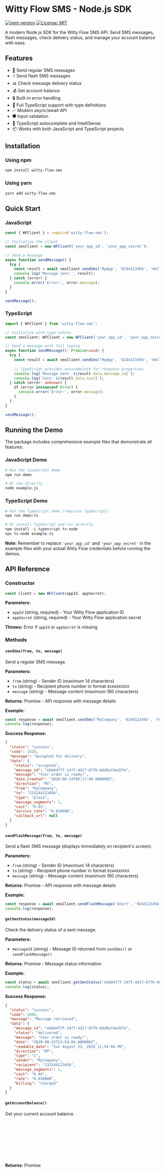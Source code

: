 # Witty Flow SMS - Node.js SDK

[![npm version](https://badge.fury.io/js/witty-flow-sms.svg)](https://badge.fury.io/js/witty-flow-sms)
[![License: MIT](https://img.shields.io/badge/License-MIT-yellow.svg)](https://opensource.org/licenses/MIT)

A modern Node.js SDK for the Witty Flow SMS API. Send SMS messages, flash messages, check delivery status, and manage your account balance with ease.

## Features

- 📱 Send regular SMS messages
- ⚡ Send flash SMS messages  
- 📊 Check message delivery status
- 💰 Get account balance
- 🔒 Built-in error handling
- 📝 Full TypeScript support with type definitions
- ✅ Modern async/await API
- 🛡️ Input validation
- 🎯 TypeScript autocomplete and IntelliSense
- 📦 Works with both JavaScript and TypeScript projects

## Installation

### Using npm
```bash
npm install witty-flow-sms
```

### Using yarn
```bash
yarn add witty-flow-sms
```

## Quick Start

### JavaScript
```javascript
const { WFClient } = require('witty-flow-sms');

// Initialize the client
const smsClient = new WFClient('your_app_id', 'your_app_secret');

// Send a message
async function sendMessage() {
  try {
    const result = await smsClient.sendSms('MyApp', '0244123456', 'Hello World!');
    console.log('Message sent:', result);
  } catch (error) {
    console.error('Error:', error.message);
  }
}

sendMessage();
```

### TypeScript
```typescript
import { WFClient } from 'witty-flow-sms';

// Initialize with type safety
const smsClient: WFClient = new WFClient('your_app_id', 'your_app_secret');

// Send a message with full typing
async function sendMessage(): Promise<void> {
  try {
    const result = await smsClient.sendSms('MyApp', '0244123456', 'Hello TypeScript!');
    
    // TypeScript provides autocomplete for response properties
    console.log(`Message sent: ${result.data.message_id}`);
    console.log(`Cost: ${result.data.cost}`);
  } catch (error: unknown) {
    if (error instanceof Error) {
      console.error('Error:', error.message);
    }
  }
}

sendMessage();
```

## Running the Demo

The package includes comprehensive example files that demonstrate all features:

### JavaScript Demo
```bash
# Run the JavaScript demo
npm run demo

# Or run directly
node example.js
```

### TypeScript Demo
```bash
# Run the TypeScript demo (requires TypeScript)
npm run demo:ts

# Or install TypeScript and run directly
npm install -g typescript ts-node
npx ts-node example.ts
```

**Note:** Remember to replace `'your_app_id'` and `'your_app_secret'` in the example files with your actual Witty Flow credentials before running the demos.

## API Reference

### Constructor

```javascript
const client = new WFClient(appId, appSecret);
```

**Parameters:**
- `appId` (string, required) - Your Witty Flow application ID
- `appSecret` (string, required) - Your Witty Flow application secret

**Throws:** Error if `appId` or `appSecret` is missing

### Methods

#### `sendSms(from, to, message)`

Send a regular SMS message.

**Parameters:**
- `from` (string) - Sender ID (maximum 14 characters)
- `to` (string) - Recipient phone number in format `0244XXXXXX`
- `message` (string) - Message content (maximum 180 characters)

**Returns:** Promise<Object> - API response with message details

**Example:**
```javascript
const response = await smsClient.sendSms('MyCompany', '0244123456', 'Your order is ready!');
console.log(response);
```

**Success Response:**
```json
{
  "status": "success",
  "code": 2020,
  "message": "Accepted for delivery",
  "data": {
    "status": "accepted",
    "message_id": "ebb04f7f-147f-4d17-877b-8dd8af4ed2fe",
    "message": "Your order is ready!",
    "date_created": "2020-08-24T00:17:09.000000Z",
    "direction": "MT",
    "from": "MyCompany",
    "to": "233244123456",
    "type": "plain",
    "message_segments": 1,
    "cost": "0.03",
    "service_rate": "0.030000",
    "callback_url": null
  }
}
```

#### `sendFlashMessage(from, to, message)`

Send a flash SMS message (displays immediately on recipient's screen).

**Parameters:**
- `from` (string) - Sender ID (maximum 14 characters)
- `to` (string) - Recipient phone number in format `0244XXXXXX`
- `message` (string) - Message content (maximum 180 characters)

**Returns:** Promise<Object> - API response with message details

**Example:**
```javascript
const response = await smsClient.sendFlashMessage('Alert', '0244123456', 'Emergency: Please check your email');
console.log(response);
```

#### `getSmsStatus(messageId)`

Check the delivery status of a sent message.

**Parameters:**
- `messageId` (string) - Message ID returned from `sendSms()` or `sendFlashMessage()`

**Returns:** Promise<Object> - Message status information

**Example:**
```javascript
const status = await smsClient.getSmsStatus('ebb04f7f-147f-4d17-877b-8dd8af4ed2fe');
console.log(status);
```

**Success Response:**
```json
{
  "status": "success",
  "code": 2000,
  "message": "Message retrieved",
  "data": {
    "message_id": "ebb04f7f-147f-4d17-877b-8dd8af4ed2fe",
    "status": "delivered",
    "message": "Your order is ready!",
    "date": "2020-08-23T23:54:04.000000Z",
    "readable_date": "Sun August 23, 2020 11:54:04 PM",
    "direction": "MT",
    "type": "1",
    "sender": "MyCompany",
    "recipient": "233244123456",
    "message_segments": 1,
    "cost": "0.03",
    "rate": "0.030000",
    "billing": "charged"
  }
}
```

#### `getAccountBalance()`

Get your current account balance.

**Returns:** Promise<Object> - Account balance information

**Example:**
```javascript
const balance = await smsClient.getAccountBalance();
console.log(`Balance: ${balance.data.balance} ${balance.data.currency}`);
```

**Success Response:**
```json
{
  "status": "success",
  "code": 2000,
  "message": "Balance Retrieved",
  "data": {
    "balance": "19.19",
    "currency": "GHS"
  }
}
```

## Complete Example

```javascript
const { WFClient } = require('witty-flow-sms');

async function smsExample() {
  // Initialize client
  const client = new WFClient('your_app_id', 'your_app_secret');
  
  try {
    // Check account balance
    const balance = await client.getAccountBalance();
    console.log(`Account Balance: ${balance.data.balance} ${balance.data.currency}`);
    
    // Send a message
    const messageResponse = await client.sendSms(
      'MyApp',
      '0244123456', 
      'Hello! This is a test message.'
    );
    
    console.log('Message sent successfully:', messageResponse.data.message_id);
    
    // Check message status
    const status = await client.getSmsStatus(messageResponse.data.message_id);
    console.log('Message status:', status.data.status);
    
  } catch (error) {
    console.error('SMS Error:', error.message);
  }
}

smsExample();
```

## Error Handling

The SDK provides detailed error messages for different scenarios:

```javascript
try {
  await smsClient.sendSms('', '0244123456', 'Test');
} catch (error) {
  if (error.message.includes('API Error')) {
    // Handle API errors (4xx, 5xx responses)
    console.log('API Error:', error.message);
  } else if (error.message.includes('Network Error')) {
    // Handle network connectivity issues
    console.log('Network Error:', error.message);
  } else {
    // Handle other errors (validation, etc.)
    console.log('Error:', error.message);
  }
}
```

## Phone Number Format

**Important:** Phone numbers must be in Ghana format starting with `0`:
- ✅ Correct: `0244123456`, `0501234567`, `0201234567`
- ❌ Incorrect: `+233244123456`, `233244123456`, `244123456`

The SDK automatically converts `0244123456` to `233244123456` for the API.

## Message Limits

- **Sender ID:** Maximum 14 characters
- **Message Content:** Maximum 180 characters
- **Flash Messages:** Same limits as regular SMS

## TypeScript Support

This package includes comprehensive TypeScript definitions and examples:

### Type Definitions
- ✅ Full type definitions for all methods and responses
- ✅ IntelliSense support in VS Code and other TypeScript-aware editors
- ✅ Compile-time type checking
- ✅ Generic interfaces for API responses

### Available Types
```typescript
import { 
  WFClient,           // Main client class
  WittyFlowResponse,  // Generic response interface
  MessageData,        // SMS message response data
  MessageStatusData,  // Message status response data
  BalanceData        // Account balance response data
} from 'witty-flow-sms';
```

### Example with Types
```typescript
import { WFClient, WittyFlowResponse, MessageData } from 'witty-flow-sms';

const client = new WFClient('app_id', 'app_secret');

// TypeScript knows the exact return type
const response: WittyFlowResponse<MessageData> = await client.sendSms(
  'Sender', 
  '0244123456', 
  'Hello TypeScript!'
);

// Full autocomplete available
console.log(response.data.message_id);
console.log(response.data.cost);
```

## Requirements

- Node.js >= 12.0.0
- Valid Witty Flow API credentials
- TypeScript >= 4.0 (for TypeScript usage)

## Contributing

1. Fork the repository
2. Create your feature branch (`git checkout -b feature/amazing-feature`)
3. Commit your changes (`git commit -m 'Add some amazing feature'`)
4. Push to the branch (`git push origin feature/amazing-feature`)
5. Open a Pull Request

## License

This project is licensed under the MIT License - see the [LICENSE](LICENSE) file for details.

## Support

- 🐛 [Report Issues](https://github.com/charlesagyemang/WittyFlowSmsNpmPackage/issues)
- 📧 Contact: Create an issue for support questions
- 📖 [Witty Flow API Documentation](https://wittyflow.com/docs)

## Authors

- **Charles Opoku-Agyemang**
- **Kingsley Ofosu**

---

Made with ❤️ for the Ghanaian developer community
